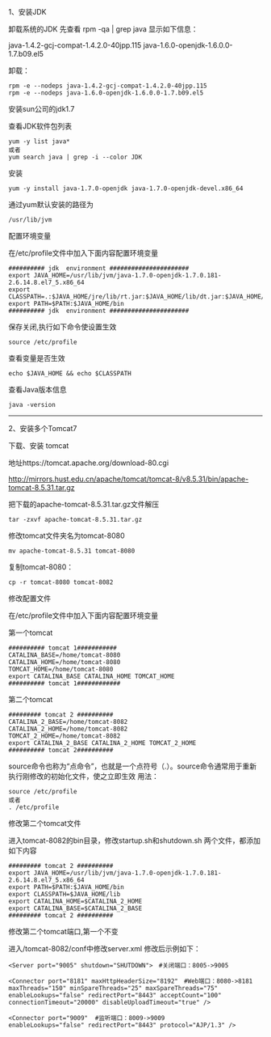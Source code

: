 1、安装JDK


卸载系统的JDK
先查看 rpm -qa | grep java
显示如下信息：

java-1.4.2-gcj-compat-1.4.2.0-40jpp.115
java-1.6.0-openjdk-1.6.0.0-1.7.b09.el5

卸载：
```
rpm -e --nodeps java-1.4.2-gcj-compat-1.4.2.0-40jpp.115
rpm -e --nodeps java-1.6.0-openjdk-1.6.0.0-1.7.b09.el5
```
安装sun公司的jdk1.7

查看JDK软件包列表
```
yum -y list java*
或者
yum search java | grep -i --color JDK
```
安装
```
yum -y install java-1.7.0-openjdk java-1.7.0-openjdk-devel.x86_64
```
通过yum默认安装的路径为
```
/usr/lib/jvm
```

配置环境变量 

在/etc/profile文件中加入下面内容配置环境变量
```
########## jdk  environment ######################
export JAVA_HOME=/usr/lib/jvm/java-1.7.0-openjdk-1.7.0.181-2.6.14.8.el7_5.x86_64
export CLASSPATH=.:$JAVA_HOME/jre/lib/rt.jar:$JAVA_HOME/lib/dt.jar:$JAVA_HOME/lib/tools.jar
export PATH=$PATH:$JAVA_HOME/bin
########## jdk  environment ######################
```
保存关闭,执行如下命令使设置生效
```
source /etc/profile
```
查看变量是否生效
```
echo $JAVA_HOME && echo $CLASSPATH
```

查看Java版本信息
```
java -version
```
------------------------------------------------------------------------------------------------
2、安装多个Tomcat7

下载、安装 tomcat

地址https://tomcat.apache.org/download-80.cgi

http://mirrors.hust.edu.cn/apache/tomcat/tomcat-8/v8.5.31/bin/apache-tomcat-8.5.31.tar.gz

把下载的apache-tomcat-8.5.31.tar.gz文件解压  
```
tar -zxvf apache-tomcat-8.5.31.tar.gz
```
修改tomcat文件夹名为tomcat-8080
```
mv apache-tomcat-8.5.31 tomcat-8080
```
复制tomcat-8080：  
```
cp -r tomcat-8080 tomcat-8082
```

修改配置文件

在/etc/profile文件中加入下面内容配置环境变量

第一个tomcat
```
########## tomcat 1###########
CATALINA_BASE=/home/tomcat-8080
CATALINA_HOME=/home/tomcat-8080
TOMCAT_HOME=/home/tomcat-8080
export CATALINA_BASE CATALINA_HOME TOMCAT_HOME
########## tomcat 1############
```

第二个tomcat
```
######### tomcat 2 ##########
CATALINA_2_BASE=/home/tomcat-8082
CATALINA_2_HOME=/home/tomcat-8082
TOMCAT_2_HOME=/home/tomcat-8082
export CATALINA_2_BASE CATALINA_2_HOME TOMCAT_2_HOME
########## tomcat 2##########
```
source命令也称为“点命令”，也就是一个点符号（.）。source命令通常用于重新执行刚修改的初始化文件，使之立即生效
用法： 
```
source /etc/profile 
或者
. /etc/profile
```

修改第二个tomcat文件

进入tomcat-8082的bin目录，修改startup.sh和shutdown.sh 两个文件，都添加如下内容
```
######### tomcat 2 ##########
export JAVA_HOME=/usr/lib/jvm/java-1.7.0-openjdk-1.7.0.181-2.6.14.8.el7_5.x86_64
export PATH=$PATH:$JAVA_HOME/bin
export CLASSPATH=$JAVA_HOME/lib
export CATALINA_HOME=$CATALINA_2_HOME
export CATALINA_BASE=$CATALINA_2_BASE
######### tomcat 2 ##########
```

修改第二个tomcat端口,第一个不变

进入/tomcat-8082/conf中修改server.xml
修改后示例如下：
```
<Server port="9005" shutdown="SHUTDOWN">　#关闭端口：8005->9005

<Connector port="8181" maxHttpHeaderSize="8192"　#Web端口：8080->8181
maxThreads="150" minSpareThreads="25" maxSpareThreads="75"
enableLookups="false" redirectPort="8443" acceptCount="100"
connectionTimeout="20000" disableUploadTimeout="true" />

<Connector port="9009"  #监听端口：8009->9009
enableLookups="false" redirectPort="8443" protocol="AJP/1.3" />
```
